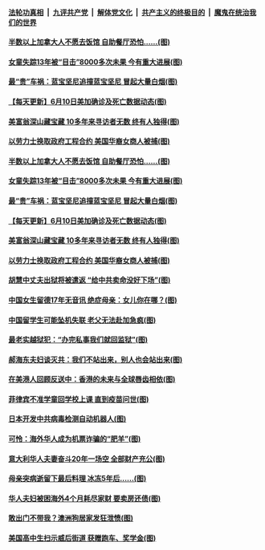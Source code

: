 ####  [法轮功真相](../../../../basic/blob/master/README.md?t=06102301) &nbsp;|&nbsp; [九评共产党](../../../../9ping.md/blob/master/README.md?t=06102301) &nbsp;|&nbsp; [解体党文化](../../../../jtdwh.md/blob/master/README.md?t=06102301)  &nbsp;|&nbsp; [共产主义的终极目的](../../../../gczydzjmd.md/blob/master/README.md?t=06102301) &nbsp;|&nbsp; [魔鬼在统治我们的世界](../../../../mgztzwmdsj.md/blob/master/README.md?t=06102301) 

#### [半数以上加拿大人不愿去饭馆 自助餐厅恐怕……(图)](../pages/p3/936112.md?t=06102301) 

#### [女童失踪13年被“目击”8000多次未果 今有重大进展(图)](../pages/p3/936105.md?t=06102301) 

#### [最“贵”车祸：蓝宝坚尼追撞蓝宝坚尼 冒起大量白烟(图)](../pages/p3/936098.md?t=06102301) 

#### [【每天更新】6月10日美加确诊及死亡数据动态(图)](../pages/p3/935173.md?t=06102301) 

#### [美富翁深山藏宝藏 10多年来寻访者无数 终有人独得(图)](../pages/p3/936036.md?t=06102301) 

#### [以劳力士换取政府工程合约 美国华裔女商人被捕(图)](../pages/p3/936034.md?t=06102301) 

#### [半数以上加拿大人不愿去饭馆 自助餐厅恐怕……(图)](../pages/p3/936112.md?t=06102301) 

#### [女童失踪13年被“目击”8000多次未果 今有重大进展(图)](../pages/p3/936105.md?t=06102301) 

#### [最“贵”车祸：蓝宝坚尼追撞蓝宝坚尼 冒起大量白烟(图)](../pages/p3/936098.md?t=06102301) 

#### [【每天更新】6月10日美加确诊及死亡数据动态(图)](../pages/p3/935173.md?t=06102301) 

#### [美富翁深山藏宝藏 10多年来寻访者无数 终有人独得(图)](../pages/p3/936036.md?t=06102301) 

#### [以劳力士换取政府工程合约 美国华裔女商人被捕(图)](../pages/p3/936034.md?t=06102301) 

#### [胡慧中丈夫出狱将被遣返 “给中共卖命没好下场”(图)](../pages/p3/936027.md?t=06102301) 

#### [中国女生留德17年无音讯 绝症母亲：女儿你在哪？(图)](../pages/p3/936025.md?t=06102301) 

#### [中国留学生可能坠机失联 老父无法赴加急疯(图)](../pages/p3/936023.md?t=06102301) 

#### [最老实越狱犯：“办完私事我们就回监狱”(图)](../pages/p3/935999.md?t=06102301) 

#### [郝海东夫妇谈灭共：我们不站出来，别人也会站出来(图)](../pages/p3/935983.md?t=06102301) 

#### [在美港人回顾反送中：香港的未来与全球唇齿相依(图)](../pages/p3/935942.md?t=06102301) 

#### [菲律宾不准学童回学校上课 直到疫苗问世(图)](../pages/p3/935939.md?t=06102301) 

#### [日本开发中共病毒检测自动机器人(图)](../pages/p3/935917.md?t=06102301) 

#### [可怜：海外华人成为机票诈骗的“肥羊”(图)](../pages/p3/935902.md?t=06102301) 

#### [意大利华人夫妻奋斗20年一场空 全部财产充公(图)](../pages/p3/935899.md?t=06102301) 

#### [母亲突病逝留下最后料理 冰冻5年后……(图)](../pages/p3/935896.md?t=06102301) 

#### [华人夫妇被困海外4个月耗尽家财 要卖房还债(图)](../pages/p3/935883.md?t=06102301) 

#### [敢出门不带我？澳洲狗居家发狂泄愤(图)](../pages/p3/935834.md?t=06102301) 

#### [美国高中生扫示威后街道 获赠跑车、奖学金(图)](../pages/p3/935823.md?t=06102301) 

